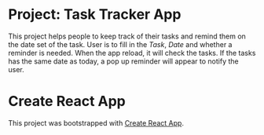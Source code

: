 # Project: Task Tracker App

This project helps people to keep track of their tasks and remind them on the date set of the task.
User is to fill in the *Task*, *Date* and whether a reminder is needed.
When the app reload, it will check the tasks. If the tasks has the same date as today, a pop up reminder will appear to notify the user.

# Create React App

This project was bootstrapped with [Create React App](https://github.com/facebook/create-react-app).
